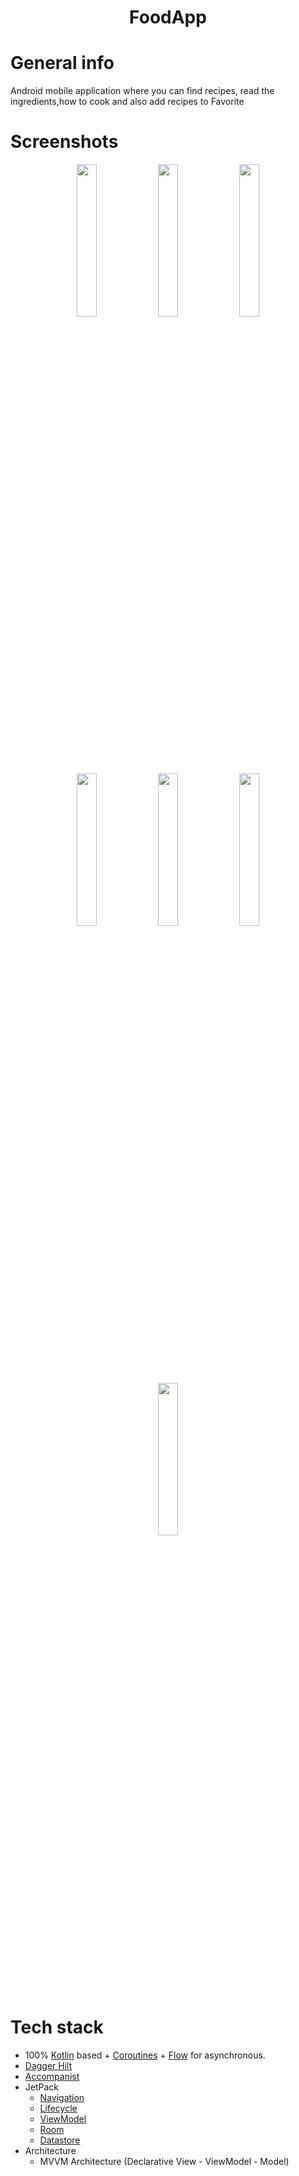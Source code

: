 <h1 align="center">FoodApp</h1>

# General info
Android mobile application where you can find recipes, read the ingredients,how to cook and also add recipes to Favorite 

# Screenshots
<p align="center">
  <img src="https://user-images.githubusercontent.com/53014698/131824115-7354e1d0-e08d-4353-b500-0f7348e5e8f1.jpg" width="25%"/>
  <img src="https://user-images.githubusercontent.com/53014698/131824413-26f26fe0-d4ee-442e-ac2c-315707eeab5c.jpg" width="25%"/>
  <img src="https://user-images.githubusercontent.com/53014698/131824439-a748c4e9-050f-4018-9760-97468d74ed1c.jpg" width="25%"/>
  <img src="https://user-images.githubusercontent.com/53014698/131824422-f57deb0d-31de-4cb9-84b2-fb2e85bd955b.jpg" width="25%"/>
  <img src="https://user-images.githubusercontent.com/53014698/131824429-dc0df4d3-1388-4ed2-b1f0-62dd87021a35.jpg" width="25%"/>
  <img src="https://user-images.githubusercontent.com/53014698/131824433-4dfe69f0-0366-473b-b2f3-c0b737832616.jpg" width="25%"/>
  <img src="https://user-images.githubusercontent.com/53014698/131824447-8ad4af6b-d792-41ad-8fbc-d70bee753f63.jpg" width="25%"/>
</p>

# Tech stack
- 100% [Kotlin](https://kotlinlang.org/) based + [Coroutines](https://github.com/Kotlin/kotlinx.coroutines) + [Flow](https://kotlin.github.io/kotlinx.coroutines/kotlinx-coroutines-core/kotlinx.coroutines.flow/) for asynchronous.
- [Dagger Hilt](https://dagger.dev/hilt)
- [Accompanist](https://github.com/google/accompanist)
- JetPack
  - [Navigation](https://developer.android.com/guide/navigation)
  - [Lifecycle](https://developer.android.com/jetpack/androidx/releases/lifecycle)
  - [ViewModel](https://developer.android.com/topic/libraries/architecture/viewmodel)
  - [Room](https://developer.android.com/training/data-storage/room)
  - [Datastore](https://developer.android.com/topic/libraries/architecture/datastore)
- Architecture
  - MVVM Architecture (Declarative View - ViewModel - Model)
